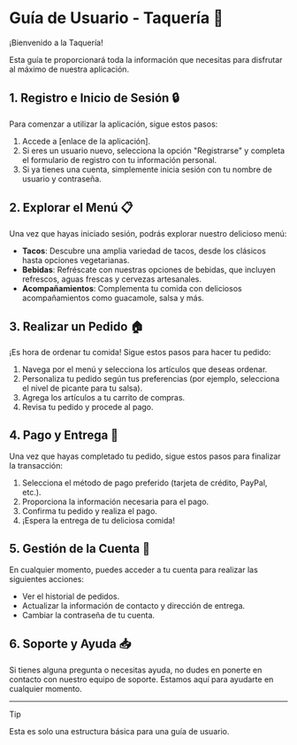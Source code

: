 # Guía de Usuario - Taquería :fork_and_knife:

¡Bienvenido a la Taquería!

Esta guía te proporcionará toda la información que necesitas para disfrutar al máximo de nuestra aplicación.

## 1. Registro e Inicio de Sesión :lock:

Para comenzar a utilizar la aplicación, sigue estos pasos:

1. Accede a [enlace de la aplicación].
2. Si eres un usuario nuevo, selecciona la opción "Registrarse" y completa el formulario de registro con tu información personal.
3. Si ya tienes una cuenta, simplemente inicia sesión con tu nombre de usuario y contraseña.

## 2. Explorar el Menú :clipboard:

Una vez que hayas iniciado sesión, podrás explorar nuestro delicioso menú:

- **Tacos**: Descubre una amplia variedad de tacos, desde los clásicos hasta opciones vegetarianas.
- **Bebidas**: Refréscate con nuestras opciones de bebidas, que incluyen refrescos, aguas frescas y cervezas artesanales.
- **Acompañamientos**: Complementa tu comida con deliciosos acompañamientos como guacamole, salsa y más.

## 3. Realizar un Pedido :house:

¡Es hora de ordenar tu comida! Sigue estos pasos para hacer tu pedido:

1. Navega por el menú y selecciona los artículos que deseas ordenar.
2. Personaliza tu pedido según tus preferencias (por ejemplo, selecciona el nivel de picante para tu salsa).
3. Agrega los artículos a tu carrito de compras.
4. Revisa tu pedido y procede al pago.

## 4. Pago y Entrega :money_with_wings:

Una vez que hayas completado tu pedido, sigue estos pasos para finalizar la transacción:

1. Selecciona el método de pago preferido (tarjeta de crédito, PayPal, etc.).
2. Proporciona la información necesaria para el pago.
3. Confirma tu pedido y realiza el pago.
4. ¡Espera la entrega de tu deliciosa comida!

## 5. Gestión de la Cuenta :wrench:

En cualquier momento, puedes acceder a tu cuenta para realizar las siguientes acciones:

- Ver el historial de pedidos.
- Actualizar la información de contacto y dirección de entrega.
- Cambiar la contraseña de tu cuenta.

## 6. Soporte y Ayuda :inbox_tray:

Si tienes alguna pregunta o necesitas ayuda, no dudes en ponerte en contacto con nuestro equipo de soporte. Estamos aquí para ayudarte en cualquier momento.

---

> [!TIP] 
> 
> Esta es solo una estructura básica para una guía de usuario.
